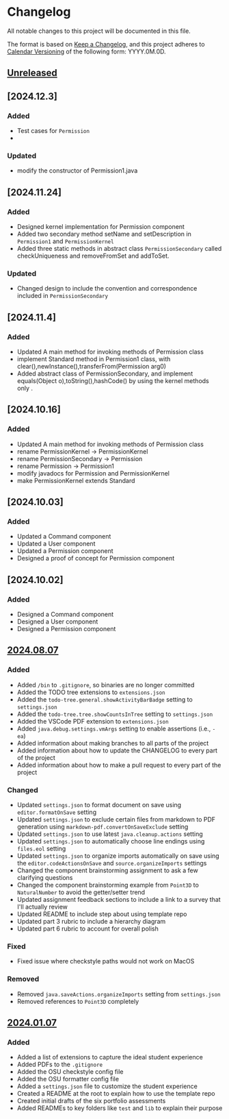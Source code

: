 # Changelog

All notable changes to this project will be documented in this file.

The format is based on [Keep a Changelog](https://keepachangelog.com/en/1.1.0/),
and this project adheres to [Calendar Versioning](https://calver.org/) of
the following form: YYYY.0M.0D.


## [Unreleased]

## [2024.12.3]

### Added

- Test cases for `Permission`
-
### Updated

- modify the constructor of Permission1.java

## [2024.11.24]

### Added

- Designed kernel implementation for Permission component
- Added two secondary method setName and setDescription in `Permission1` and `PermissionKernel`
- Added three static methods in abstract class `PermissionSecondary` called checkUniqueness and removeFromSet and addToSet.

### Updated

- Changed design to include the convention and correspondence included in `PermissionSecondary`
## [2024.11.4]

### Added

- Updated A main method for invoking methods of Permission class
- implement Standard method in Permission1 class, with clear(),newInstance(),transferFrom(Permission arg0)
- Added abstract class of PermissionSecondary, and implement equals(Object o),toString(),hashCode() by using the kernel methods only .

## [2024.10.16]

### Added

- Updated A main method for invoking methods of Permission class
- rename PermissionKernel -> PermissionKernel
- rename PermissionSecondary -> Permission
- rename Permission -> Permission1
- modify javadocs for Permission and PermissionKernel
- make PermissionKernel extends Standard
## [2024.10.03]

### Added

- Updated a Command component
- Updated a User component
- Updated a Permission component
- Designed a proof of concept for Permission component

## [2024.10.02]

### Added

- Designed a Command component
- Designed a User component
- Designed a Permission component

## [2024.08.07]

### Added

- Added `/bin` to `.gitignore`, so binaries are no longer committed
- Added the TODO tree extensions to `extensions.json`
- Added the `todo-tree.general.showActivityBarBadge` setting to `settings.json`
- Added the `todo-tree.tree.showCountsInTree` setting to `settings.json`
- Added the VSCode PDF extension to `extensions.json`
- Added `java.debug.settings.vmArgs` setting to enable assertions (i.e., `-ea`)
- Added information about making branches to all parts of the project
- Added information about how to update the CHANGELOG to every part of the
  project
- Added information about how to make a pull request to every part of the
  project

### Changed

- Updated `settings.json` to format document on save using `editor.formatOnSave`
  setting
- Updated `settings.json` to exclude certain files from markdown to PDF
  generation using `markdown-pdf.convertOnSaveExclude` setting
- Updated `settings.json` to use latest `java.cleanup.actions` setting
- Updated `settings.json` to automatically choose line endings using `files.eol`
  setting
- Updated `settings.json` to organize imports automatically on save using the
  `editor.codeActionsOnSave` and `source.organizeImports` settings
- Changed the component brainstorming assignment to ask a few clarifying
  questions
- Changed the component brainstorming example from `Point3D` to `NaturalNumber`
  to avoid the getter/setter trend
- Updated assignment feedback sections to include a link to a survey that
  I'll actually review
- Updated README to include step about using template repo
- Updated part 3 rubric to include a hierarchy diagram
- Updated part 6 rubric to account for overall polish

### Fixed

- Fixed issue where checkstyle paths would not work on MacOS

### Removed

- Removed `java.saveActions.organizeImports` setting from `settings.json`
- Removed references to `Point3D` completely

## [2024.01.07]

### Added

- Added a list of extensions to capture the ideal student experience
- Added PDFs to the `.gitignore`
- Added the OSU checkstyle config file
- Added the OSU formatter config file
- Added a `settings.json` file to customize the student experience
- Created a README at the root to explain how to use the template repo
- Created initial drafts of the six portfolio assessments
- Added READMEs to key folders like `test` and `lib` to explain their purpose

[unreleased]: https://github.com/jrg94/portfolio-project/compare/v2024.08.07...HEAD
[2024.08.07]: https://github.com/jrg94/portfolio-project/compare/v2024.01.07...v2024.08.07
[2024.01.07]: https://github.com/jrg94/portfolio-project/releases/tag/v2024.01.07
